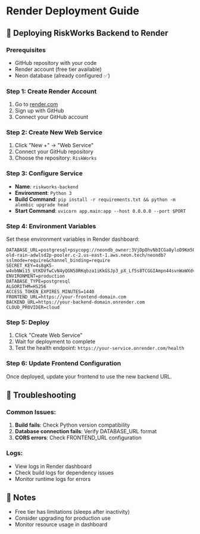 # Render Deployment Guide

## 🚀 Deploying RiskWorks Backend to Render

### Prerequisites

- GitHub repository with your code
- Render account (free tier available)
- Neon database (already configured ✅)

### Step 1: Create Render Account

1. Go to [render.com](https://render.com)
2. Sign up with GitHub
3. Connect your GitHub account

### Step 2: Create New Web Service

1. Click "New +" → "Web Service"
2. Connect your GitHub repository
3. Choose the repository: `RiskWorks`

### Step 3: Configure Service

- **Name**: `riskworks-backend`
- **Environment**: `Python 3`
- **Build Command**: `pip install -r requirements.txt && python -m alembic upgrade head`
- **Start Command**: `uvicorn app.main:app --host 0.0.0.0 --port $PORT`

### Step 4: Environment Variables

Set these environment variables in Render dashboard:

```
DATABASE_URL=postgresql+psycopg://neondb_owner:3VjDpOhvNbICGa8yloD9Km5QY862DDEd9UY1EPApdfY@ep-old-rain-adwlsd2p-pooler.c-2.us-east-1.aws.neon.tech/neondb?sslmode=require&channel_binding=require
SECRET_KEY=4s8gK5-w4vbNWi15_UtKDVfwCvN4yQGN58RKqbza1iKkGSJp3_pX_Lf5s8TCGGIAmpn44svnWaWXdv4_uoh3gg
ENVIRONMENT=production
DATABASE_TYPE=postgresql
ALGORITHM=HS256
ACCESS_TOKEN_EXPIRES_MINUTES=1440
FRONTEND_URL=https://your-frontend-domain.com
BACKEND_URL=https://your-backend-domain.onrender.com
CLOUD_PROVIDER=cloud
```

### Step 5: Deploy

1. Click "Create Web Service"
2. Wait for deployment to complete
3. Test the health endpoint: `https://your-service.onrender.com/health`

### Step 6: Update Frontend Configuration

Once deployed, update your frontend to use the new backend URL.

## 🔧 Troubleshooting

### Common Issues:

1. **Build fails**: Check Python version compatibility
2. **Database connection fails**: Verify DATABASE_URL format
3. **CORS errors**: Check FRONTEND_URL configuration

### Logs:

- View logs in Render dashboard
- Check build logs for dependency issues
- Monitor runtime logs for errors

## 📝 Notes

- Free tier has limitations (sleeps after inactivity)
- Consider upgrading for production use
- Monitor resource usage in dashboard
